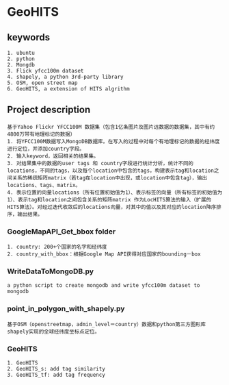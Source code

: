 # GeoHITS

## keywords

	1. ubuntu
	2. python
	2. Mongdb
	3. Flick yfcc100m dataset
	4. shapely, a python 3rd-party library
	5. OSM, open street map
	6. GeoHITS, a extension of HITS algrithm

## Project description

	基于Yahoo Flickr YFCC100M 数据集（包含1亿条图片及图片远数据的数据集，其中有约4800万带有地理标记的数据）
	1. 将YFCC100M数据写入MongoDB数据库。在写入的过程中对每个有地理标记的数据的经纬度进行定位，并添加country字段。
	2. 输入keyword，返回相关的结果集。
	3. 对结果集中的数据的user tags 和 country字段进行统计分析，统计不同的locations，不同的tags，以及每个location中包含的tags，构建表示tag和location之间关系的稀疏矩阵matrix（若tag在location中出现，或location中包含tag），输出locations、tags、matrix。
	4. 表示位置的向量locations（所有位置初始值为1）、表示标签的向量（所有标签的初始值为1）、表示tag和location之间包含关系的矩阵matrix 作为LocHITS算法的输入（扩展的HITS算法）。对经过迭代收敛后的locations向量，对其中的值以及其对应的location降序排序，输出结果。

### GoogleMapAPI_Get_bbox folder

	1. country: 200+个国家的名字和经纬度
	2. country_with_bbox：根据Google Map API获得对应国家的bounding－box

### WriteDataToMongoDB.py

	a python script to create mongodb and write yfcc100m dataset to mongodb

### point_in_polygon_with_shapely.py

	基于OSM（openstreetmap，admin_level＝country）数据和python第三方图形库shapely实现的全球经纬度坐标点定位。
	
### GeoHITS

	1. GeoHITS
	2. GeoHITS_s: add tag similarity
	3. GeoHITS_tf: add tag frequency


